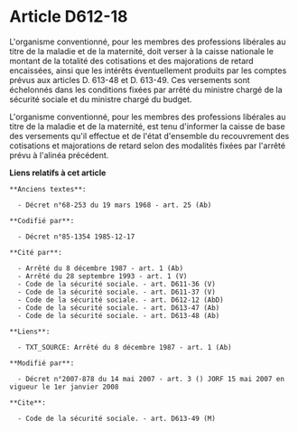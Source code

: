 # Article D612-18

L'organisme conventionné, pour les membres des professions libérales au titre de la maladie et de la maternité, doit verser à
la caisse nationale le montant de la totalité des cotisations et des majorations de retard encaissées, ainsi que les intérêts
éventuellement produits par les comptes prévus aux articles D. 613-48 et D. 613-49. Ces versements sont échelonnés dans les
conditions fixées par arrêté du ministre chargé de la sécurité sociale et du ministre chargé du budget.

L'organisme conventionné, pour les membres des professions libérales au titre de la maladie et de la maternité, est tenu
d'informer la caisse de base des versements qu'il effectue et de l'état d'ensemble du recouvrement des cotisations et
majorations de retard selon des modalités fixées par l'arrêté prévu à l'alinéa précédent.

**Liens relatifs à cet article**

	**Anciens textes**:

	  - Décret n°68-253 du 19 mars 1968 - art. 25 (Ab)

	**Codifié par**:

	  - Décret n°85-1354 1985-12-17

	**Cité par**:

	  - Arrêté du 8 décembre 1987 - art. 1 (Ab)
	  - Arrêté du 28 septembre 1993 - art. 1 (V)
	  - Code de la sécurité sociale. - art. D611-36 (V)
	  - Code de la sécurité sociale. - art. D611-37 (V)
	  - Code de la sécurité sociale. - art. D612-12 (AbD)
	  - Code de la sécurité sociale. - art. D613-47 (Ab)
	  - Code de la sécurité sociale. - art. D613-48 (Ab)

	**Liens**:

	  - TXT_SOURCE: Arrêté du 8 décembre 1987 - art. 1 (Ab)

	**Modifié par**:

	  - Décret n°2007-878 du 14 mai 2007 - art. 3 () JORF 15 mai 2007 en vigueur le 1er janvier 2008

	**Cite**:

	  - Code de la sécurité sociale. - art. D613-49 (M)
